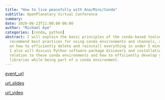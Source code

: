 ```yaml
---
title: "How to live peacefully with Ana/Mini/Conda"
subtitle: OpenPlanetary Virtual Conference
summary:
date: 2020-06-23T11:00:00-06:00
author: "Michael Aye"
categories: [conda, python]
abstract: I will explain the basic principles of the conda-based toolset, 
  recommend best practices for using conda environments and channels, and demonstrate techniques 
  on how to efficiently delete and reinstall everything in under 5 minutes. 
  I also will discuss Python software package discovery and installation strategies in 
  relation to these conda environments and how to efficiently develop your own 
  libraries while being part of a conda environment.
---
```


[event_url](https://www.openplanetary.org/vcon)


[url_slides](conda_talk_OpenPlanetary_vCon.pdf)

[url_video](https://www.youtube.com/watch?v=U3UZBeTDYmw)
